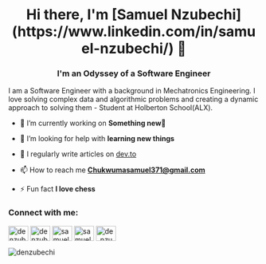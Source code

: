


<h1 align="center">Hi there, I'm [Samuel Nzubechi](https://www.linkedin.com/in/samuel-nzubechi/) 👋</h1>
<h3 align="center">I'm an Odyssey of a Software Engineer</h3>
I am a Software Engineer with a background in Mechatronics Engineering. I love solving complex data and algorithmic problems and creating a dynamic approach to solving them - Student at Holberton School(ALX).

- 🔭 I’m currently working on **Something new🙂**

- 🤝 I’m looking for help with **learning new things**

- 📝 I regularly write articles on [dev.to](https://dev.to/denzubechi)

- 📫 How to reach me **Chukwumasamuel371@gmail.com**

- ⚡ Fun fact **I love chess**

<h3 align="left">Connect with me:</h3>
<p align="left">
<a href="https://dev.to/denzubechi" target="blank"><img align="center" src="https://raw.githubusercontent.com/rahuldkjain/github-profile-readme-generator/master/src/images/icons/Social/devto.svg" alt="denzubechi" height="30" width="40" /></a>
<a href="https://twitter.com/denzubechi" target="blank"><img align="center" src="https://raw.githubusercontent.com/rahuldkjain/github-profile-readme-generator/master/src/images/icons/Social/twitter.svg" alt="denzubechi" height="30" width="40" /></a>
<a href="https://linkedin.com/in/samuel-nzubechi" target="blank"><img align="center" src="https://raw.githubusercontent.com/rahuldkjain/github-profile-readme-generator/master/src/images/icons/Social/linked-in-alt.svg" alt="samuel-nzubechi" height="30" width="40" /></a>
<a href="https://fb.com/samuel" target="blank"><img align="center" src="https://raw.githubusercontent.com/rahuldkjain/github-profile-readme-generator/master/src/images/icons/Social/facebook.svg" alt="samuel" height="30" width="40" /></a>
<a href="https://instagram.com/de_nzubechi" target="blank"><img align="center" src="https://raw.githubusercontent.com/rahuldkjain/github-profile-readme-generator/master/src/images/icons/Social/instagram.svg" alt="de_nzubechi" height="30" width="40" /></a>
</p>


<p><img align="center" src="https://github-readme-streak-stats.herokuapp.com/?user=denzubechi&" alt="denzubechi" /></p>

<!--
**denzubechi/denzubechi** is a ✨ _special_ ✨ repository because its `README.md` (this file) appears on your GitHub profile.

Here are some ideas to get you started:

- 🔭 I’m currently working on ...
- 🌱 I’m currently learning ...
- 👯 I’m looking to collaborate on ...
- 🤔 I’m looking for help with ...
- 💬 Ask me about ...
- 📫 How to reach me: ...
- 😄 Pronouns: ...
- ⚡ Fun fact: ...
-->
